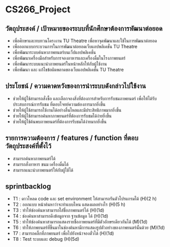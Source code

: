 # CS266_Project
## วัตถุประสงค์ / เป้าหมายของระบบที่นักศึกษาต้องการพัฒนาต่อยอด
-	เพื่อศึกษาและทบทวนโครงงาน TU Theatre เพื่อหาจุดพัฒนาและใช้ในการพัฒนาต่อยอด
-	เพื่อออกแบบกระบวนการในการพัฒนาต่อยอดเว็บแอปพลิเคชั่น TU Theatre
-	เพื่อพัฒนาระบบค้นหาภาพยนตร์บนเว็ปแอปพลิเคชั่น
-	เพื่อพัฒนาเครื่องมือสำหรับการจองอาหารและเครื่องดื่มในโรงภาพยนตร์
-	เพื่อพัฒนาระบบแนะนำภาพยนตร์ในหน้าหลักให้กับผู้ใช้งาน
-	เพื่อพัฒนา และ แก้ไขข้อผิดพลาดของเว็บแอปพลิเคชั่น TU Theatre
## ประโยชน์ / ความคาดหวังของการนำระบบดังกล่าวไปใช้งาน
-	ช่วยให้ผู้ใช้สามารถสั่งซื้อ และเลือกจองสิ่งที่ต้องการสำหรับการรับชมภาพยนตร์ เพื่อให้ได้รับประสบการณ์การรับชม ที่ตอบโจทย์ความต้องการมากยิ่งขึ้น
-	ช่วยให้ผู้ใช้สามารถใช้งานได้อย่างลื่นไหลและมีประสิทธิภาพมากยิ่งขึ้น
-	ช่วยให้ผู้ใช้สามารถค้นหาภาพยนตร์ที่ต้องการรับชมได้ง่ายยิ่งขึ้น
-	ช่วยให้ผู้ใช้ค้นพบภาพยนตร์ที่ต้องการรับชมได้ง่ายมากยิ่งขึ้น
## รายการความต้องการ / features / function ที่ตอบวัตถุประสงค์ที่ตั้งไว้
-	สามารถค้นหาภาพยนตร์ได้
-	สามารถสั่งอาหาร ขนม เครื่องดื่มได้
-	สามารถแนะนำภาพยนตร์ให้กับผู้ใช้ได้

## sprintbacklog
- T1 : ดาวโหลด code และ set environment ให้สามารถรันตัวโปรแกรมได้ (H)(2 h)
- T2 : ออกแบบ หน้าค้นหาว่าจะทำแบบไหน แสดงผลอย่างไร (H)(5 h)
- T3 : ทำให้ช่องค้นหาสามารถใส่ชื่อภาพยนตร์ได้ (H)(1d)
- T4 : ช่องค้นหาสามารถดึงข้อมูลจาก ฐานข้อมูล ได้ (H)(1d)
- T5 : ทำให้ช่องค้นหาสามารถแสดงรายชื่อภาพยนตร์ที่มีตัวอักษรเดียวกันได้ (M)(1d)
- T6 : ทำให้ภาพยนตร์ที่ขึ้นมาในช่องค้นหามีการแสดงรูปตัวอย่างของภาพยนตร์นั้นด้วย (M)(1d) 
- T7 : สามารถคลิ๊กที่ภาพยนตร์ เพื่อไปยังหน้าจองตั๋วได้ (H)(1d)
- T8 : Test ระบบและ debug (H)(5d)
